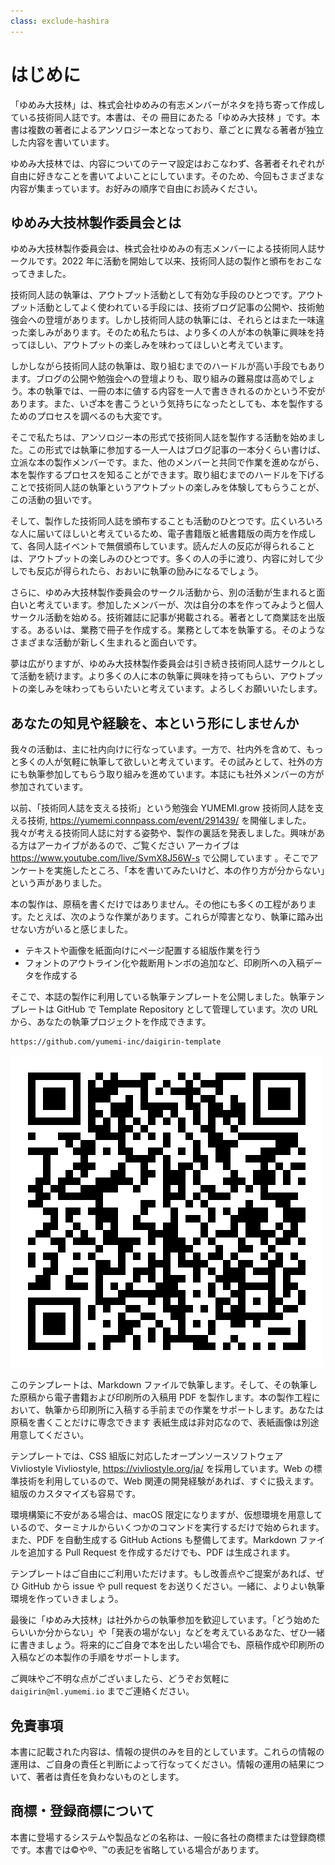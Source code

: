 ```yaml
---
class: exclude-hashira
---
```


<!--
この「はじめに」は ゆめみ大技林 '25 のときの内容です。執筆時の目的や事情などに沿って、修正してください。
-->

# はじめに

「ゆめみ大技林」は、株式会社ゆめみの有志メンバーがネタを持ち寄って作成している技術同人誌です。本書は、その <!-- 6 --> 冊目にあたる「ゆめみ大技林 <!-- '25 -->」です。本書は複数の著者によるアンソロジー本となっており、章ごとに異なる著者が独立した内容を書いています。

ゆめみ大技林では、内容についてのテーマ設定はおこなわず、各著者それぞれが自由に好きなことを書いてよいことにしています。そのため、今回もさまざまな内容が集まっています。お好みの順序で自由にお読みください。

## ゆめみ大技林製作委員会とは

ゆめみ大技林製作委員会は、株式会社ゆめみの有志メンバーによる技術同人誌サークルです。2022 年に活動を開始して以来、技術同人誌の製作と頒布をおこなってきました。

技術同人誌の執筆は、アウトプット活動として有効な手段のひとつです。アウトプット活動としてよく使われている手段には、技術ブログ記事の公開や、技術勉強会への登壇があります。しかし技術同人誌の執筆には、それらとはまた一味違った楽しみがあります。そのため私たちは、より多くの人が本の執筆に興味を持ってほしい、アウトプットの楽しみを味わってほしいと考えています。

しかしながら技術同人誌の執筆は、取り組むまでのハードルが高い手段でもあります。ブログの公開や勉強会への登壇よりも、取り組みの難易度は高めでしょう。本の執筆では、一冊の本に値する内容を一人で書ききれるのかという不安があります。また、いざ本を書こうという気持ちになったとしても、本を製作するためのプロセスを調べるのも大変です。

そこで私たちは、アンソロジー本の形式で技術同人誌を製作する活動を始めました。この形式では執筆に参加する一人一人はブログ記事の一本分くらい書けば、立派な本の製作メンバーです。また、他のメンバーと共同で作業を進めながら、本を製作するプロセスを知ることができます。取り組むまでのハードルを下げることで技術同人誌の執筆というアウトプットの楽しみを体験してもらうことが、この活動の狙いです。

そして、製作した技術同人誌を頒布することも活動のひとつです。広くいろいろな人に届いてほしいと考えているため、電子書籍版と紙書籍版の両方を作成して、各同人誌イベントで無償頒布しています。読んだ人の反応が得られることは、アウトプットの楽しみのひとつです。多くの人の手に渡り、内容に対して少しでも反応が得られたら、おおいに執筆の励みになるでしょう。

さらに、ゆめみ大技林製作委員会のサークル活動から、別の活動が生まれると面白いと考えています。参加したメンバーが、次は自分の本を作ってみようと個人サークル活動を始める。技術雑誌に記事が掲載される。著者として商業誌を出版する。あるいは、業務で冊子を作成する。業務として本を執筆する。そのようなさまざまな活動が新しく生まれると面白いです。

夢は広がりますが、ゆめみ大技林製作委員会は引き続き技術同人誌サークルとして活動を続けます。より多くの人に本の執筆に興味を持ってもらい、アウトプットの楽しみを味わってもらいたいと考えています。よろしくお願いいたします。

## あなたの知見や経験を、本という形にしませんか

我々の活動は、主に社内向けに行なっています。一方で、社内外を含めて、もっと多くの人が気軽に執筆して欲しいと考えています。その試みとして、社外の方にも執筆参加してもらう取り組みを進めています。本誌にも社外メンバーの方が参加されています。

以前、「技術同人誌を支える技術」という勉強会 <span class="footnote">YUMEMI.grow 技術同人誌を支える技術, https://yumemi.connpass.com/event/291439/</span> を開催しました。我々が考える技術同人誌に対する姿勢や、製作の裏話を発表しました。興味がある方はアーカイブがあるので、ご覧ください <span class="footnote">アーカイブは https://www.youtube.com/live/SvmX8J56W-s で公開しています</span> 。そこでアンケートを実施したところ、「本を書いてみたいけど、本の作り方が分からない」という声がありました。

本の製作は、原稿を書くだけではありません。その他にも多くの工程があります。たとえば、次のような作業があります。これらが障害となり、執筆に踏み出せない方がいると感じました。

- テキストや画像を紙面向けにページ配置する組版作業を行う
- フォントのアウトライン化や裁断用トンボの追加など、印刷所への入稿データを作成する

そこで、本誌の製作に利用している執筆テンプレートを公開しました。執筆テンプレートは GitHub で Template Repository として管理しています。次の URL から、あなたの執筆プロジェクトを作成できます。

```url
https://github.com/yumemi-inc/daigirin-template
```

![執筆テンプレートの GitHub URL](./images_preface/qr-code-daigirin-template-url.png)

このテンプレートは、Markdown ファイルで執筆します。そして、その執筆した原稿から電子書籍および印刷所の入稿用 PDF を製作します。本の製作工程において、執筆から印刷所に入稿する手前までの作業をサポートします。あなたは原稿を書くことだけに専念できます <span class="footnote">表紙生成は非対応なので、表紙画像は別途用意してください</span>。

テンプレートでは、CSS 組版に対応したオープンソースソフトウェア Vivliostyle <span class="footnote">Vivliostyle, https://vivliostyle.org/ja/</span> を採用しています。Web の標準技術を利用しているので、Web 関連の開発経験があれば、すぐに扱えます。組版のカスタマイズも容易です。

環境構築に不安がある場合は、macOS 限定になりますが、仮想環境を用意しているので、ターミナルからいくつかのコマンドを実行するだけで始められます。また、PDF を自動生成する GitHub Actions も整備してます。Markdown ファイルを追加する Pull Request を作成するだけでも、PDF は生成されます。

テンプレートはご自由にご利用いただけます。もし改善点やご提案があれば、ぜひ GitHub から issue や pull request をお送りください。一緒に、よりよい執筆環境を作っていきましょう。

最後に「ゆめみ大技林」は社外からの執筆参加を歓迎しています。「どう始めたらいいか分からない」や「発表の場がない」などを考えているあなた、ぜひ一緒に書きましょう。将来的にご自身で本を出したい場合でも、原稿作成や印刷所の入稿などの本製作の手順をサポートします。

ご興味やご不明な点がございましたら、どうぞお気軽に `daigirin@ml.yumemi.io` までご連絡ください。

## 免責事項

本書に記載された内容は、情報の提供のみを目的としています。これらの情報の運用は、ご自身の責任と判断によって行なってください。情報の運用の結果について、著者は責任を負わないものとします。

## 商標・登録商標について

本書に登場するシステムや製品などの名称は、一般に各社の商標または登録商標です。本書では©︎や®︎、™️の表記を省略している場合があります。
